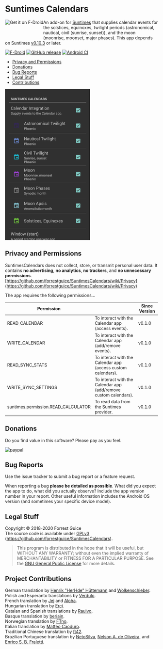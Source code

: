 # Suntimes Calendars
<a href="https://f-droid.org/repository/browse/?fdid=com.forrestguice.suntimescalendars" target="_blank">
<img src="https://forrestguice.github.io/SuntimesWidget/assets/images/get-it-on-fdroid.png" alt="Get it on F-Droid" height="68" align="left" /></a>

An add-on for [Suntimes](https://github.com/forrestguice/SuntimesWidget) that supplies calendar events for the solstices, equinoxes, twilight periods (astronomical, nautical, civil (sunrise, sunset)), and the moon (moonrise, moonset, major phases). This app depends on Suntimes [v0.10.3](https://f-droid.org/en/packages/com.forrestguice.suntimeswidget/) or later.

[![F-Droid](https://img.shields.io/f-droid/v/com.forrestguice.suntimescalendars.svg)](https://f-droid.org/en/packages/com.forrestguice.suntimescalendars/)
[![GitHub release](https://img.shields.io/github/release/forrestguice/SuntimesCalendars.svg)](https://github.com/forrestguice/SuntimesCalendars/releases)
[![Android CI](https://github.com/forrestguice/SuntimesWidget/workflows/Android%20CI/badge.svg?branch=master)](https://github.com/forrestguice/SuntimesCalendars/actions?query=branch%3Amaster)

* [Privacy and Permissions](#privacy-and-permissions)
* [Donations](#donations)
* [Bug Reports](#bug-reports)
* [Legal Stuff](#legal-stuff)
* [Contributions](#project-contributions)

<img alt="screenshot1" src='fastlane/metadata/android/en-US/images/phoneScreenshots/1.png' width="280px" />

## Privacy and Permissions ##

SuntimesCalendars does not collect, store, or transmit personal user data. It contains <b>no advertising</b>, <b>no analytics</b>, <b>no trackers</b>, and <b>no unnecessary permissions</b>. 
[https://github.com/forrestguice/SuntimesCalendars/wiki/Privacy](https://github.com/forrestguice/SuntimesCalendars/wiki/Privacy)
    
The app requires the following permissions...

|Permission||Since Version|
|---|---|---|
|READ_CALENDAR|To interact with the Calendar app (access events).|v0.1.0|
|WRITE_CALENDAR|To interact with the Calendar app (add/remove events).|v0.1.0|
|READ_SYNC_STATS|To interact with the Calendar app (access custom calendars).|v0.1.0|
|WRITE_SYNC_SETTINGS|To interact with the Calendar app (add/remove custom calendars).|v0.1.0|
|suntimes.permission.READ_CALCULATOR|To read data from the Suntimes provider.|v0.1.0|


## Donations ##

Do you find value in this software? Please pay as you feel. 

[![paypal](https://www.paypalobjects.com/webstatic/en_US/i/btn/png/silver-rect-paypal-26px.png)](https://www.paypal.com/cgi-bin/webscr?cmd=_s-xclick&hosted_button_id=NZJ5FJBCKY6K2)


## Bug Reports ##

Use the issue tracker to submit a bug report or a feature request.

When reporting a bug **please be detailed as possible**. What did you expect the app to do, what did you actually observe? Include the app version number in your report. Other useful information includes the Android OS version (and sometimes your specific device model).

## Legal Stuff
Copyright © 2018-2020 Forrest Guice <br />
The source code is available under [GPLv3](LICENSE) (https://github.com/forrestguice/SuntimesCalendars).

> This program is distributed in the hope that it will be useful, but WITHOUT ANY WARRANTY; without even the implied warranty of MERCHANTABILITY or FITNESS FOR A PARTICULAR PURPOSE.  See the [GNU General Public License](LICENSE) for more details.

## Project Contributions

German translation by <u>Henrik "HerHde" Hüttemann</u> and <u>Wolkenschieber</u>.<br/>
Polish and Esperanto translations by <u>Verdulo</u>.<br/>
French translation by <u>Jej</u> and <u>Aloha</u>.<br/>
Hungarian translation by <u>Erci</u>.<br/>
Catalan and Spanish translations by <u><a href="https://github.com/Raulvo">Raulvo</a></u>.<br/>
Basque translation by <u>beriain</u>.<br/>
Norwegian translation by <u>FTno</u>.<br/>
Italian translation by <u>Matteo Caoduro</u>.<br/>
Traditional Chinese translation by <u><a href=https://github.com/pggdt>ft42</a></u>.<br />
Brazilian Portuguese translation by <u><a href=https://github.com/netosilva15>NetoSilva</a></u>, <u><a href=https://github.com/naoliv>Nelson&#160;A.&#160;de&#160;Oliveira</a></u>, and <u><a href=https://github.com/efraletti>Enrico S. B. Fraletti</a></u>.<br />
